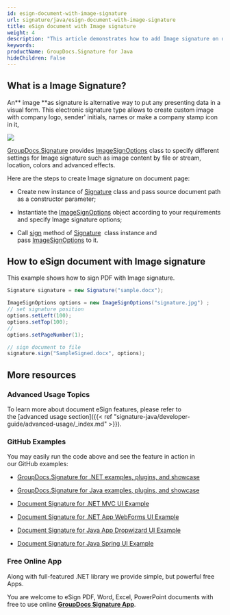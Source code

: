 ```yaml
---
id: esign-document-with-image-signature
url: signature/java/esign-document-with-image-signature
title: eSign document with Image signature
weight: 4
description: "This article demonstrates how to add Image signature on document page with GroupDocs.Signature."
keywords: 
productName: GroupDocs.Signature for Java
hideChildren: False
---
```

## What is a Image Signature?

An** image **as signature is alternative way to put any presenting data in a visual form. This electronic signature type allows to create custom image with company logo, sender' initials, names or make a company stamp icon in it,  

![](https://wiki.lisbon.dynabic.com/download/attachments/29426679/image2020-2-12%2013%3A16%3A59.png?version=1&modificationDate=1581506221000&api=v2&effects=border-simple,shadow-kn)

  

[GroupDocs.Signature](https://products.groupdocs.com/signature/java) provides [ImageSignOptions](https://apireference.groupdocs.com/java/signature/com.groupdocs.signature.options.sign/ImageSignOptions) class to specify different settings for Image signature such as image content by file or stream, location, colors and advanced effects.

Here are the steps to create Image signature on document page:

*   Create new instance of [Signature](https://apireference.groupdocs.com/java/signature/com.groupdocs.signature/Signature) class and pass source document path as a constructor parameter;
    
*   Instantiate the [ImageSignOptions](https://apireference.groupdocs.com/java/signature/com.groupdocs.signature.options.sign/ImageSignOptions) object according to your requirements and specify Image signature options;
    
*   Call [sign](https://apireference.groupdocs.com/java/signature/com.groupdocs.signature/Signature#sign(java.io.OutputStream,%20com.groupdocs.signature.options.sign.SignOptions)) method of [Signature](https://apireference.groupdocs.com/java/signature/com.groupdocs.signature/Signature)  class instance and pass [ImageSignOptions](https://apireference.groupdocs.com/java/signature/com.groupdocs.signature.options.sign/ImageSignOptions) to it.
    

## How to eSign document with Image signature

This example shows how to sign PDF with Image signature.

```csharp
Signature signature = new Signature("sample.docx");

ImageSignOptions options = new ImageSignOptions("signature.jpg") ;
// set signature position
options.setLeft(100);
options.setTop(100);
//
options.setPageNumber(1);

// sign document to file
signature.sign("SampleSigned.docx", options);
```

## More resources

### Advanced Usage Topics

To learn more about document eSign features, please refer to the [advanced usage section]({{< ref "signature-java/developer-guide/advanced-usage/_index.md" >}}).

### GitHub Examples 

You may easily run the code above and see the feature in action in our GitHub examples:

*   [GroupDocs.Signature for .NET examples, plugins, and showcase](https://github.com/groupdocs-signature/GroupDocs.Signature-for-.NET)
    
*   [GroupDocs.Signature for Java examples, plugins, and showcase](https://github.com/groupdocs-signature/GroupDocs.Signature-for-Java)
    
*   [Document Signature for .NET MVC UI Example](https://github.com/groupdocs-signature/GroupDocs.Signature-for-.NET-MVC) 
    
*   [Document Signature for .NET App WebForms UI Example](https://github.com/groupdocs-signature/GroupDocs.Signature-for-.NET-WebForms)
    
*   [Document Signature for Java App Dropwizard UI Example](https://github.com/groupdocs-signature/GroupDocs.Signature-for-Java-Dropwizard)
    
*   [Document Signature for Java Spring UI Example](https://github.com/groupdocs-signature/GroupDocs.Signature-for-Java-Spring)
    

### Free Online App 

Along with full-featured .NET library we provide simple, but powerful free Apps.

You are welcome to eSign PDF, Word, Excel, PowerPoint documents with free to use online **[GroupDocs Signature App](https://products.groupdocs.app/signature)**.
